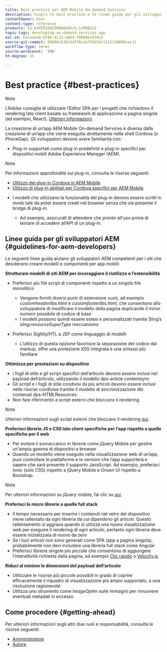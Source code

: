 ```yaml
---
title: Best practice per AEM Mobile On-demand Services
description: Scopri le best practice e le linee guida per gli sviluppatori di Adobe Experience Manager (AEM) competenti per i siti che desiderano creare modelli e componenti per app mobili.
contentOwner: User
content-type: reference
products: SG_EXPERIENCEMANAGER/6.5/MOBILE
topic-tags: developing-on-demand-services-app
exl-id: 63ceaba6-b796-4c13-a86d-f0609ec679c9
source-git-commit: 99808cb38c5d376ccb7fb550c5212138890cec11
workflow-type: tm+mt
source-wordcount: '596'
ht-degree: 1%

---
```


# Best practice {#best-practices}

>[!NOTE]
>
>L’Adobe consiglia di utilizzare l’Editor SPA per i progetti che richiedono il rendering lato client basato su framework di applicazione a pagina singola (ad esempio, React). [Ulteriori informazioni](/help/sites-developing/spa-overview.md).

La creazione di un’app AEM Mobile On-demand Services è diversa dalla creazione di un’app che viene eseguita direttamente nella shell Cordova (o PhoneGap). Gli sviluppatori devono avere familiarità con:

* Plug-in supportati come plug-in predefiniti e plug-in specifici per dispositivi mobili Adobe Experience Manager (AEM).

>[!NOTE]
>
>Per informazioni approfondite sui plug-in, consulta le risorse seguenti:
>
>* [Utilizzo dei plug-in Cordova in AEM Mobile](https://helpx.adobe.com/digital-publishing-solution/help/cordova-api.html)
>* [Utilizzo di plug-in abilitati per Cordova specifici per AEM Mobile](https://helpx.adobe.com/digital-publishing-solution/help/app-runtime-api.html)
>

* I modelli che utilizzano la funzionalità del plug-in devono essere scritti in modo tale da poter essere creati nel browser senza che sia presente il bridge di plug-in.

   * Ad esempio, assicurati di attendere che *pronto all&#39;uso* prima di tentare di accedere all’API di un plug-in.

## Linee guida per gli sviluppatori AEM {#guidelines-for-aem-developers}

Le seguenti linee guida aiutano gli sviluppatori AEM competenti per i siti che desiderano creare modelli e componenti per app mobili:

**Strutturare modelli di siti AEM per incoraggiare il riutilizzo e l’estensibilità**

* Preferisci più file script di componenti rispetto a un singolo file monolitico

   * Vengono forniti diversi punti di estensione vuoti, ad esempio *customheaderlibs.html* e *customfooterlibs.html*, che consentono allo sviluppatore di modificare il modello della pagina duplicando il minor numero possibile di codice di base
   * I modelli possono quindi essere estesi e personalizzati tramite Sling’s *sling:resourceSuperType* meccanismo

* Preferisci Sightly/HTL a JSP come linguaggio di modelli

   * L’utilizzo di questa opzione favorisce la separazione del codice dal markup, offre una protezione XSS integrata e una sintassi più familiare

**Ottimizza per prestazioni su dispositivo**

* I fogli di stile e gli script specifici dell’articolo devono essere inclusi nel payload dell’articolo, utilizzando il modello dps-article contentsync
* Gli script e i fogli di stile condivisi da più articoli devono essere inclusi nelle risorse condivise tramite il modello di sincronizzazione dei contenuti dps-HTMLResources
* Non fare riferimento a script esterni che bloccano il rendering

>[!NOTE]
>
>Ulteriori informazioni sugli script esterni che bloccano il rendering [qui](https://developers.google.com/speed/docs/insights/BlockingJS).

**Preferisci librerie JS e CSS lato client specifiche per l’app rispetto a quelle specifiche per il web**

* Per evitare il sovraccarico in librerie come jQuery Mobile per gestire un&#39;ampia gamma di dispositivi e browser
* Quando un modello viene eseguito nella visualizzazione web di un’app, puoi controllare le piattaforme e le versioni che l’app supporterà e sapere che sarà presente il supporto JavaScript. Ad esempio, preferisci Ionic (solo CSS) rispetto a jQuery Mobile e Onsen UI rispetto a Bootstrap.

>[!NOTE]
>
>Per ulteriori informazioni su jQuery mobile, fai clic su [qui](https://jquerymobile.com/browser-support/1.4/).

**Preferisci le micro librerie a quelle full stack**

* Il tempo necessario per inserire i contenuti nel vetro del dispositivo viene rallentato da ogni libreria da cui dipendono gli articoli. Questo rallentamento si aggrava quando si utilizza una nuova visualizzazione web per eseguire il rendering di ogni articolo, pertanto ogni libreria deve essere inizializzata di nuovo da zero
* Se i tuoi articoli non sono generati come SPA (app a pagina singola), probabilmente non devi includere una libreria full stack come Angular
* Preferisci librerie singole più piccole che consentono di aggiungere l’interattività richiesta dalla pagina, ad esempio [Clic rapido](https://github.com/ftlabs/fastclick) o [Velocity.js](https://velocityjs.org)

**Riduci al minimo le dimensioni del payload dell’articolo**

* Utilizzare le risorse più piccole possibili in grado di coprire efficacemente il riquadro di visualizzazione più ampio supportato, a una risoluzione ragionevole
* Utilizza uno strumento come *ImageOptim* sulle immagini per rimuovere eventuali metadati in eccesso

## Come procedere {#getting-ahead}

Per ulteriori informazioni sugli altri due ruoli e responsabilità, consulta le risorse seguenti:

* [Amministratore](/help/mobile/aem-mobile.md)
* [Autore](/help/mobile/aem-mobile-on-demand.md)
